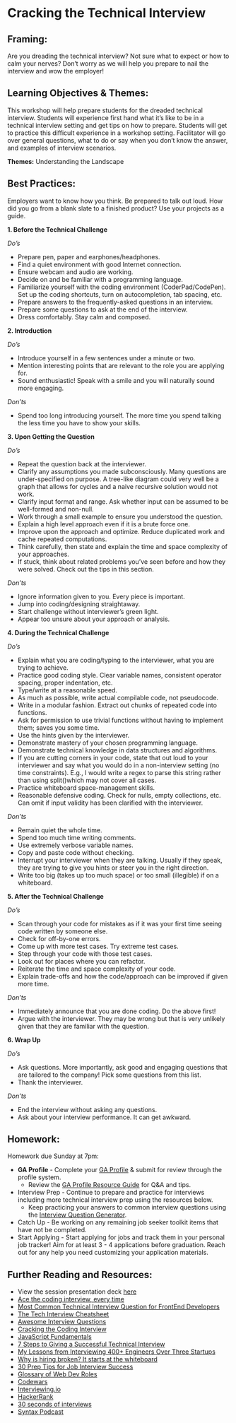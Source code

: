 # Cracking the Technical Interview    

## Framing: 

Are you dreading the technical interview?  Not sure what to expect or how to calm your nerves? Don’t worry as we will help you prepare to nail the interview and wow the employer!

## Learning Objectives & Themes: 

This workshop will help prepare students for the dreaded technical interview. Students will experience first hand what it’s like to be in a technical interview setting and get tips on how to prepare. Students will get to practice this difficult experience in a workshop setting. Facilitator will go over general questions, what to do or say when you don’t know the answer, and examples of interview scenarios. 

**Themes:** Understanding the Landscape

## Best Practices: 
Employers want to know how you think. Be prepared to talk out loud.  How did you go from a blank slate to a finished product? Use your projects as a guide. 

**1. Before the Technical Challenge**

*Do’s*
- Prepare pen, paper and earphones/headphones.
- Find a quiet environment with good Internet connection.
- Ensure webcam and audio are working. 
- Decide on and be familiar with a programming language.
- Familiarize yourself with the coding environment (CoderPad/CodePen). Set up the coding shortcuts, turn on autocompletion, tab spacing, etc.
- Prepare answers to the frequently-asked questions in an interview.
- Prepare some questions to ask at the end of the interview.
- Dress comfortably. 
Stay calm and composed.

**2. Introduction**

*Do’s*
- Introduce yourself in a few sentences under a minute or two.
- Mention interesting points that are relevant to the role you are applying for.
- Sound enthusiastic! Speak with a smile and you will naturally sound more engaging.

*Don’ts*
- Spend too long introducing yourself. The more time you spend talking the less time you have to show your skills.

**3. Upon Getting the Question**

*Do’s*
- Repeat the question back at the interviewer.
- Clarify any assumptions you made subconsciously. Many questions are under-specified on purpose. A tree-like diagram could very well be a graph that allows for cycles and a naive recursive solution would not work.
- Clarify input format and range. Ask whether input can be assumed to be well-formed and non-null.
- Work through a small example to ensure you understood the question.
- Explain a high level approach even if it is a brute force one.
- Improve upon the approach and optimize. Reduce duplicated work and cache repeated computations.
- Think carefully, then state and explain the time and space complexity of your approaches.
- If stuck, think about related problems you’ve seen before and how they were solved. Check out the tips in this section.

*Don’ts*
- Ignore information given to you. Every piece is important.
- Jump into coding/designing straightaway.
- Start challenge  without interviewer’s green light.
- Appear too unsure about your approach or analysis.

**4. During the Technical Challenge** 

*Do’s*
- Explain what you are coding/typing to the interviewer, what you are trying to achieve.
- Practice good coding style. Clear variable names, consistent operator spacing, proper indentation, etc.
- Type/write at a reasonable speed.
- As much as possible, write actual compilable code, not pseudocode.
- Write in a modular fashion. Extract out chunks of repeated code into functions.
- Ask for permission to use trivial functions without having to implement them; saves you some time.
- Use the hints given by the interviewer.
- Demonstrate mastery of your chosen programming language.
- Demonstrate technical knowledge in data structures and algorithms.
- If you are cutting corners in your code, state that out loud to your interviewer and say what you would do in a non-interview setting (no time constraints). E.g., I would write a regex to parse this string rather than using split()which may not cover all cases.
- Practice whiteboard space-management skills.
- Reasonable defensive coding. Check for nulls, empty collections, etc. Can omit if input validity has been clarified with the interviewer.

*Don’ts*
- Remain quiet the whole time.
- Spend too much time writing comments.
- Use extremely verbose variable names.
- Copy and paste code without checking.
- Interrupt your interviewer when they are talking. Usually if they speak, they are trying to give you hints or steer you in the right direction.
- Write too big (takes up too much space) or too small (illegible) if on a whiteboard.

**5. After the Technical Challenge**

*Do’s*
- Scan through your code for mistakes as if it was your first time seeing code written by someone else.
- Check for off-by-one errors.
- Come up with more test cases. Try extreme test cases.
- Step through your code with those test cases.
- Look out for places where you can refactor.
- Reiterate the time and space complexity of your code.
- Explain trade-offs and how the code/approach can be improved if given more time.

*Don’ts*
- Immediately announce that you are done coding. Do the above first!
- Argue with the interviewer. They may be wrong but that is very unlikely given that they are familiar with the question.

**6. Wrap Up**

*Do’s*
- Ask questions. More importantly, ask good and engaging questions that are tailored to the company! Pick some questions from this list.
- Thank the interviewer.

*Don’ts*
- End the interview without asking any questions.
- Ask about your interview performance. It can get awkward.

## Homework: 
Homework due Sunday at 7pm:
- **GA Profile** - Complete your [GA Profile](profiles.ga.co/profiles/new) & submit for review through the profile system.
  - Review the [GA Profile Resource Guide](https://docs.google.com/document/d/1xdfwDtk_2ds5NaPzQxxlcPa0tjvTa52WNrOAPeqTtdE/edit?usp=sharing) for Q&A and tips. 
- Interview Prep - Continue to prepare and practice for interviews including more technical interview prep using the resources below. 
  - Keep practicing your answers to common interview questions using the [Interview Question Generator](https://www.interviewquestiongenerator.com/en-US/).
- Catch Up - Be working on any remaining job seeker toolkit items that have not be completed. 
- Start Applying - Start applying for jobs and track them in your personal job tracker! Aim for at least 3 - 4 applications before graduation. Reach out for any help you need customizing your application materials. 

## Further Reading and Resources: 
- View the session presentation deck [here](https://drive.google.com/drive/folders/1iT9wjJY75YZMcm2amhshLKquzFYpQS20)
- [Ace the coding interview, every time](https://www.linkedin.com/pulse/20141120061048-6976444-ace-the-coding-interview-every-time/?trk=hp-feed-article-title-like)
- [Most Common Technical Interview Question for FrontEnd Developers](https://www.frontendjournal.com/most-common-technical-interview-question-for-frontend-developers/)
- [The Tech Interview Cheatsheet](https://hackernoon.com/the-tech-interview-cheatsheet-8e28d94f5f04)
- [Awesome Interview Questions](https://github.com/MaximAbramchuck/awesome-interview-questions)
- [Cracking the Coding Interview](https://drive.google.com/file/d/0B0cuNYi34jyuQnRIZGw1Tk43OGs/view)
- [JavaScript Fundamentals](https://github.com/gmac/professional-javascript/blob/master/01_fundamentals/intro_to_javascript.md)
- [7 Steps to Giving a Successful Technical Interview](https://www.linkedin.com/pulse/7-steps-giving-successful-technical-interview-kevin-ferguson/)
- [My Lessons from Interviewing 400+ Engineers Over Three Startups](https://firstround.com/review/my-lessons-from-interviewing-400-engineers-over-three-startups/)
- [Why is hiring broken? It starts at the whiteboard](https://medium.freecodecamp.org/why-is-hiring-broken-it-starts-at-the-whiteboard-34b088e5a5db)
- [ 30 Prep Tips for Job Interview Success](https://www.themuse.com/advice/the-ultimate-interview-guide-30-prep-tips-for-job-interview-success)
- [Glossary of Web Dev Roles](https://docs.google.com/document/d/1lpbFg43JhWi4ql6DZmdVL_vwSK7bhGg4NymFwjl70rM/edit#)
- [Codewars](https://www.codewars.com/)
- [Interviewing.io](https://interviewing.io/)
- [HackerRank](https://www.hackerrank.com)
- [30 seconds of interviews](https://30secondsofinterviews.org/)
- [Syntax Podcast](https://syntax.fm/)

